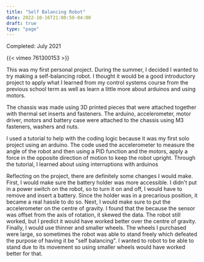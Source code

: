 ```yaml
---
title: "Self Balancing Robot"
date: 2022-10-16T21:00:59-04:00
draft: true
type: "page"
---
```

Completed: July 2021

{{< vimeo 761300153 >}}

This was my first personal project. During the summer, I decided I wanted to try making a self-balancing robot. I thought it would be a good introductory project to apply what I learned from my control systems course from the previous school term as well as learn a little more about arduinos and using motors. 

The chassis was made using 3D printed pieces that were attached together with thermal set inserts and fasteners. The arduino, accelerometer, motor driver, motors and battery case were attached to the chassis using M3 fasteners, washers and nuts.

I used a tutorial to help with the coding logic because it was my first solo project using an arduino. The code used the accelerometer to measure the angle of the robot and then using a PID function and the motors, apply a force in the opposite direction of motion to keep the robot upright. Through the tutorial, I learned about using interruptions with arduinos

Reflecting on the project, there are definitely some changes I would make. First, I would make sure the battery holder was more accessible. I didn't put in a power switch on the robot, so to turn it on and off, I would have to remove and insert a battery. Since the holder was in a precarious position, it became a real hassle to do so. Next, I would make sure to put the accelerometer on the centre of gravity. I found that the because the sensor was offset from the axis of rotation, it skewed the data. The robot still worked, but I predict it would have worked better over the centre of gravity. Finally, I would use thinner and smaller wheels. The wheels I purchased were large, so sometimes the robot was able to stand freely which defeated the purpose of having it be "self balancing". I wanted to robot to be able to stand due to its movement so using smaller wheels would have worked better for that. 